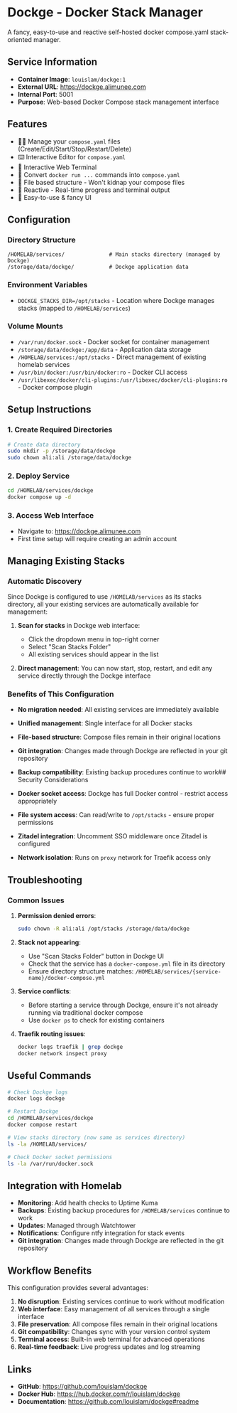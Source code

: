 # Dockge - Docker Stack Manager

A fancy, easy-to-use and reactive self-hosted docker compose.yaml stack-oriented manager.

## Service Information

- **Container Image**: `louislam/dockge:1`
- **External URL**: https://dockge.alimunee.com
- **Internal Port**: 5001
- **Purpose**: Web-based Docker Compose stack management interface

## Features

- 🧑‍💼 Manage your `compose.yaml` files (Create/Edit/Start/Stop/Restart/Delete)
- ⌨️ Interactive Editor for `compose.yaml`
- 🦦 Interactive Web Terminal
- 🏪 Convert `docker run ...` commands into `compose.yaml`
- 📙 File based structure - Won't kidnap your compose files
- 🚄 Reactive - Real-time progress and terminal output
- 🐣 Easy-to-use & fancy UI

## Configuration

### Directory Structure
```
/HOMELAB/services/              # Main stacks directory (managed by Dockge)
/storage/data/dockge/           # Dockge application data
```

### Environment Variables
- `DOCKGE_STACKS_DIR=/opt/stacks` - Location where Dockge manages stacks (mapped to `/HOMELAB/services`)

### Volume Mounts
- `/var/run/docker.sock` - Docker socket for container management
- `/storage/data/dockge:/app/data` - Application data storage
- `/HOMELAB/services:/opt/stacks` - Direct management of existing homelab services
- `/usr/bin/docker:/usr/bin/docker:ro` - Docker CLI access
- `/usr/libexec/docker/cli-plugins:/usr/libexec/docker/cli-plugins:ro` - Docker compose plugin

## Setup Instructions

### 1. Create Required Directories
```bash
# Create data directory
sudo mkdir -p /storage/data/dockge
sudo chown ali:ali /storage/data/dockge
```

### 2. Deploy Service
```bash
cd /HOMELAB/services/dockge
docker compose up -d
```

### 3. Access Web Interface
- Navigate to: https://dockge.alimunee.com
- First time setup will require creating an admin account

## Managing Existing Stacks

### Automatic Discovery
Since Dockge is configured to use `/HOMELAB/services` as its stacks directory, all your existing services are automatically available for management:

1. **Scan for stacks** in Dockge web interface:
   - Click the dropdown menu in top-right corner
   - Select "Scan Stacks Folder"
   - All existing services should appear in the list

2. **Direct management**: You can now start, stop, restart, and edit any service directly through the Dockge interface

### Benefits of This Configuration
- **No migration needed**: All existing services are immediately available
- **Unified management**: Single interface for all Docker stacks
- **File-based structure**: Compose files remain in their original locations
- **Git integration**: Changes made through Dockge are reflected in your git repository
- **Backup compatibility**: Existing backup procedures continue to work## Security Considerations

- **Docker socket access**: Dockge has full Docker control - restrict access appropriately
- **File system access**: Can read/write to `/opt/stacks` - ensure proper permissions
- **Zitadel integration**: Uncomment SSO middleware once Zitadel is configured
- **Network isolation**: Runs on `proxy` network for Traefik access only

## Troubleshooting

### Common Issues

1. **Permission denied errors**:
   ```bash
   sudo chown -R ali:ali /opt/stacks /storage/data/dockge
   ```

2. **Stack not appearing**:
   - Use "Scan Stacks Folder" button in Dockge UI
   - Check that the service has a `docker-compose.yml` file in its directory
   - Ensure directory structure matches: `/HOMELAB/services/{service-name}/docker-compose.yml`

3. **Service conflicts**:
   - Before starting a service through Dockge, ensure it's not already running via traditional docker compose
   - Use `docker ps` to check for existing containers

4. **Traefik routing issues**:
   ```bash
   docker logs traefik | grep dockge
   docker network inspect proxy
   ```

## Useful Commands

```bash
# Check Dockge logs
docker logs dockge

# Restart Dockge
cd /HOMELAB/services/dockge
docker compose restart

# View stacks directory (now same as services directory)
ls -la /HOMELAB/services/

# Check Docker socket permissions
ls -la /var/run/docker.sock
```

## Integration with Homelab

- **Monitoring**: Add health checks to Uptime Kuma
- **Backups**: Existing backup procedures for `/HOMELAB/services` continue to work
- **Updates**: Managed through Watchtower
- **Notifications**: Configure ntfy integration for stack events
- **Git integration**: Changes made through Dockge are reflected in the git repository

## Workflow Benefits

This configuration provides several advantages:

1. **No disruption**: Existing services continue to work without modification
2. **Web interface**: Easy management of all services through a single interface
3. **File preservation**: All compose files remain in their original locations
4. **Git compatibility**: Changes sync with your version control system
5. **Terminal access**: Built-in web terminal for advanced operations
6. **Real-time feedback**: Live progress updates and log streaming

## Links

- **GitHub**: https://github.com/louislam/dockge
- **Docker Hub**: https://hub.docker.com/r/louislam/dockge
- **Documentation**: https://github.com/louislam/dockge#readme
